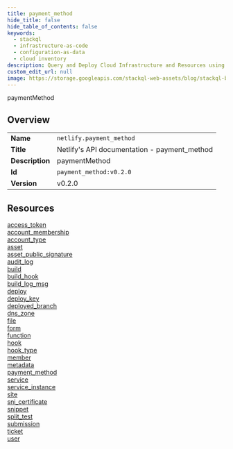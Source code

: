 ```yaml
---
title: payment_method
hide_title: false
hide_table_of_contents: false
keywords:
  - stackql
  - infrastructure-as-code
  - configuration-as-data
  - cloud inventory
description: Query and Deploy Cloud Infrastructure and Resources using SQL
custom_edit_url: null
image: https://storage.googleapis.com/stackql-web-assets/blog/stackql-blog-post-featured-image.png
---
```

paymentMethod  
    

## Overview
<table><tbody>
<tr><td><b>Name</b></td><td><code>netlify.payment_method</code></td></tr>
<tr><td><b>Title</b></td><td>Netlify's API documentation - payment_method</td></tr>
<tr><td><b>Description</b></td><td>paymentMethod</td></tr>
<tr><td><b>Id</b></td><td><code>payment_method:v0.2.0</code></td></tr>
<tr><td><b>Version</b></td><td>v0.2.0</td></tr>
</tbody></table>

## Resources
<div class="row">
<div class="providerDocColumn">
<a href="/docs/providers/netlify/payment_method/access_token">access_token</a><br />
<a href="/docs/providers/netlify/payment_method/account_membership">account_membership</a><br />
<a href="/docs/providers/netlify/payment_method/account_type">account_type</a><br />
<a href="/docs/providers/netlify/payment_method/asset">asset</a><br />
<a href="/docs/providers/netlify/payment_method/asset_public_signature">asset_public_signature</a><br />
<a href="/docs/providers/netlify/payment_method/audit_log">audit_log</a><br />
<a href="/docs/providers/netlify/payment_method/build">build</a><br />
<a href="/docs/providers/netlify/payment_method/build_hook">build_hook</a><br />
<a href="/docs/providers/netlify/payment_method/build_log_msg">build_log_msg</a><br />
<a href="/docs/providers/netlify/payment_method/deploy">deploy</a><br />
<a href="/docs/providers/netlify/payment_method/deploy_key">deploy_key</a><br />
<a href="/docs/providers/netlify/payment_method/deployed_branch">deployed_branch</a><br />
<a href="/docs/providers/netlify/payment_method/dns_zone">dns_zone</a><br />
<a href="/docs/providers/netlify/payment_method/file">file</a><br />
<a href="/docs/providers/netlify/payment_method/form">form</a><br />
</div>
<div class="providerDocColumn">
<a href="/docs/providers/netlify/payment_method/function">function</a><br />
<a href="/docs/providers/netlify/payment_method/hook">hook</a><br />
<a href="/docs/providers/netlify/payment_method/hook_type">hook_type</a><br />
<a href="/docs/providers/netlify/payment_method/member">member</a><br />
<a href="/docs/providers/netlify/payment_method/metadata">metadata</a><br />
<a href="/docs/providers/netlify/payment_method/payment_method">payment_method</a><br />
<a href="/docs/providers/netlify/payment_method/service">service</a><br />
<a href="/docs/providers/netlify/payment_method/service_instance">service_instance</a><br />
<a href="/docs/providers/netlify/payment_method/site">site</a><br />
<a href="/docs/providers/netlify/payment_method/sni_certificate">sni_certificate</a><br />
<a href="/docs/providers/netlify/payment_method/snippet">snippet</a><br />
<a href="/docs/providers/netlify/payment_method/split_test">split_test</a><br />
<a href="/docs/providers/netlify/payment_method/submission">submission</a><br />
<a href="/docs/providers/netlify/payment_method/ticket">ticket</a><br />
<a href="/docs/providers/netlify/payment_method/user">user</a><br />
</div>
</div>
